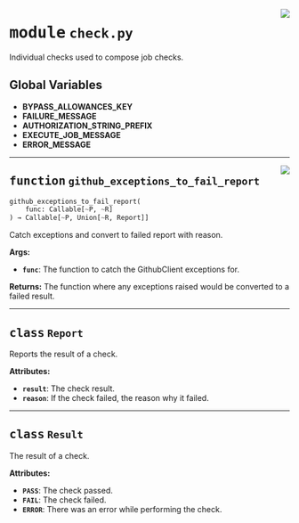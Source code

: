 <!-- markdownlint-disable -->

<a href="../repo_policy_compliance/check.py#L0"><img align="right" style="float:right;" src="https://img.shields.io/badge/-source-cccccc?style=flat-square"></a>

# <kbd>module</kbd> `check.py`
Individual checks used to compose job checks. 

**Global Variables**
---------------
- **BYPASS_ALLOWANCES_KEY**
- **FAILURE_MESSAGE**
- **AUTHORIZATION_STRING_PREFIX**
- **EXECUTE_JOB_MESSAGE**
- **ERROR_MESSAGE**

---

<a href="../repo_policy_compliance/check.py#L81"><img align="right" style="float:right;" src="https://img.shields.io/badge/-source-cccccc?style=flat-square"></a>

## <kbd>function</kbd> `github_exceptions_to_fail_report`

```python
github_exceptions_to_fail_report(
    func: Callable[~P, ~R]
) → Callable[~P, Union[~R, Report]]
```

Catch exceptions and convert to failed report with reason. 



**Args:**
 
 - <b>`func`</b>:  The function to catch the GithubClient exceptions for. 



**Returns:**
 The function where any exceptions raised would be converted to a failed result. 


---

## <kbd>class</kbd> `Report`
Reports the result of a check. 



**Attributes:**
 
 - <b>`result`</b>:  The check result. 
 - <b>`reason`</b>:  If the check failed, the reason why it failed. 





---

## <kbd>class</kbd> `Result`
The result of a check. 



**Attributes:**
 
 - <b>`PASS`</b>:  The check passed. 
 - <b>`FAIL`</b>:  The check failed. 
 - <b>`ERROR`</b>:  There was an error while performing the check. 





